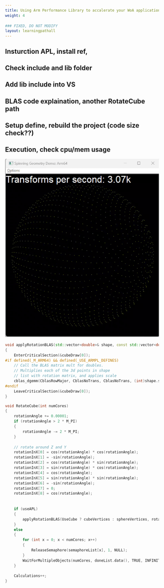 ```yaml
---
title: Using Arm Performance Library to accalerate your WoA application
weight: 4

### FIXED, DO NOT MODIFY
layout: learningpathall
---
```


## Insturction APL, install ref,

## Check include and lib folder

## Add lib include into VS

## BLAS code explaination, another RotateCube path

## Setup define, rebuild the project (code size check??)

## Execution, check cpu/mem usage


![img1](apl_disable.gif)

```c++
void applyRotationBLAS(std::vector<double>& shape, const std::vector<double>& rotMatrix)
{
    EnterCriticalSection(&cubeDraw[0]);
#if defined(_M_ARM64) && defined(_USE_ARMPL_DEFINES)
    // Call the BLAS matrix mult for doubles. 
    // Multiplies each of the 3d points in shape 
    // list with rotation matrix, and applies scale
    cblas_dgemm(CblasRowMajor, CblasNoTrans, CblasNoTrans, (int)shape.size() / 3, 3, 3, scale, shape.data(), 3, rotMatrix.data(), 3, 0.0, drawSphereVertecies.data(), 3);
#endif
    LeaveCriticalSection(&cubeDraw[0]);
}
```


```c++
void RotateCube(int numCores)
{
    rotationAngle += 0.00001;
    if (rotationAngle > 2 * M_PI)
    {
        rotationAngle -= 2 * M_PI;
    }

    // rotate around Z and Y
    rotationInX[0] = cos(rotationAngle) * cos(rotationAngle);
    rotationInX[1] = -sin(rotationAngle);
    rotationInX[2] = cos(rotationAngle) * sin(rotationAngle);
    rotationInX[3] = sin(rotationAngle) * cos(rotationAngle);
    rotationInX[4] = cos(rotationAngle);
    rotationInX[5] = sin(rotationAngle) * sin(rotationAngle);
    rotationInX[6] = -sin(rotationAngle);
    rotationInX[7] = 0;
    rotationInX[8] = cos(rotationAngle);


    if (useAPL)
    {
        applyRotationBLAS(UseCube ? cubeVertices : sphereVertices, rotationInX);
    }
    else
    {
        for (int x = 0; x < numCores; x++)
        {
            ReleaseSemaphore(semaphoreList[x], 1, NULL);
        }
        WaitForMultipleObjects(numCores, doneList.data(), TRUE, INFINITE);
    }

    Calculations++;
}
```
